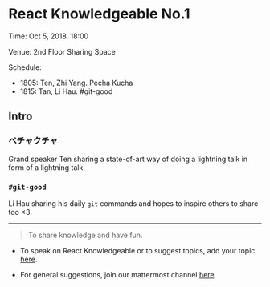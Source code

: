 # React Knowledgeable No.1

Time: Oct 5, 2018. 18:00

Venue: 2nd Floor Sharing Space

Schedule:

- 1805: Ten, Zhi Yang. Pecha Kucha
- 1815: Tan, Li Hau. #git-good

## Intro

### ペチャクチャ

Grand speaker Ten sharing a state-of-art way of doing a lightning talk in form of a lightning talk.

### `#git-good`

Li Hau sharing his daily `git` commands and hopes to inspire others to share too <3.

---

> To share knowledge and have fun.

- To speak on React Knowledgeable or to suggest topics, add your topic [here](../call-for-papers.md).

- For general suggestions, join our mattermost channel [here](https://mattermost.garenanow.com/sea/channels/react-knowledgeable).
